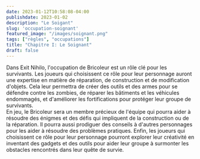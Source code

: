 ```yaml
---
date: 2023-01-12T10:58:08-04:00
publishdate: 2023-01-02
description: "Le Soigant"
slug: 'occupation-soignant'
featured_image: "/images/soignant.png"
tags: ["règles", "occupations"]
title: "Chapitre I: Le Soignant"
draft: false
---
```


Dans Exit Nihilo, l'occupation de Bricoleur est un rôle clé pour les survivants. Les joueurs qui choisissent ce rôle pour leur personnage auront une expertise en matière de réparation, de construction et de modification d'objets. Cela leur permettra de créer des outils et des armes pour se défendre contre les zombies, de réparer les bâtiments et les véhicules endommagés, et d'améliorer les fortifications pour protéger leur groupe de survivants.  
En jeu, le Bricoleur sera un membre précieux de l'équipe qui pourra aider à résoudre des énigmes et des défis qui impliquent de la construction ou de la réparation. Il pourra aussi prodiguer des conseils à d'autres personnages pour les aider à résoudre des problèmes pratiques. Enfin, les joueurs qui choisissent ce rôle pour leur personnage pourront explorer leur créativité en inventant des gadgets et des outils pour aider leur groupe à surmonter les obstacles rencontrés dans leur quête de survie.
